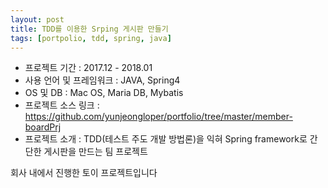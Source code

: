```yaml
---
layout: post
title: TDD를 이용한 Srping 게시판 만들기
tags: [portpolio, tdd, spring, java]
---
```


- 프로젝트 기간 : 2017.12 - 2018.01
- 사용 언어 및 프레임워크 : JAVA, Spring4
- OS 및 DB : Mac OS, Maria DB, Mybatis
- 프로젝트 소스 링크 : https://github.com/yunjeongloper/portfolio/tree/master/member-boardPrj
- 프로젝트 소개 : TDD(테스트 주도 개발 방법론)을 익혀 Spring framework로 간단한 게시판을 만드는 팀 프로젝트

회사 내에서 진행한 토이 프로젝트입니다
